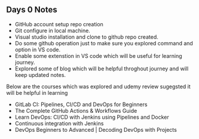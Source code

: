 Days 0 Notes
------------------------------------------------------------------------------------------
- GitHub account setup repo creation
- Git configure in local machine.
- Visual studio installation and clone to github repo created.
- Do some github operation just to make sure you explored command and option in VS code.
- Enable some extenstion in VS code which will be useful for learning journey.
- Explored some of blog which will be helpful throghout journey and will keep updated notes.

Below are the courses which was explored and udemy review sugegsted it will be helpful in learning
- GitLab CI: Pipelines, CI/CD and DevOps for Beginners
- The Complete GitHub Actions & Workflows Guide
- Learn DevOps: CI/CD with Jenkins using Pipelines and Docker
- Continuous integration with Jenkins
- DevOps Beginners to Advanced | Decoding DevOps with Projects
